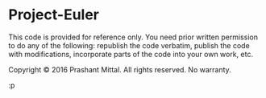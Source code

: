 # Project-Euler
This code is provided for reference only. You need prior written permission to do any of the following: republish the code verbatim, publish the code with modifications, incorporate parts of the code into your own work, etc.

Copyright © 2016 Prashant Mittal. All rights reserved. No warranty.

:p
